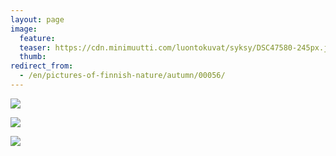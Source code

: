 ```yaml
---
layout: page
image:
  feature:
  teaser: https://cdn.minimuutti.com/luontokuvat/syksy/DSC47580-245px.jpg
  thumb:
redirect_from:
  - /en/pictures-of-finnish-nature/autumn/00056/
---
```


![](https://cdn.minimuutti.com/luontokuvat/syksy/DSC47562-800px.jpg)

![](https://cdn.minimuutti.com/luontokuvat/syksy/DSC47570-800px.jpg)

![](https://cdn.minimuutti.com/luontokuvat/syksy/DSC47580-800px.jpg)
